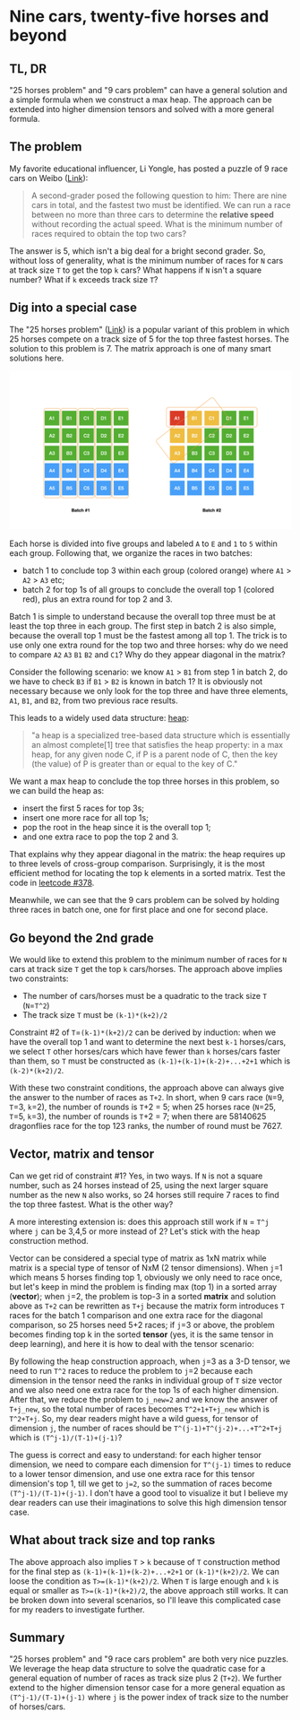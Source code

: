 # Nine cars, twenty-five horses and beyond

## TL, DR

"25 horses problem" and "9 cars problem" can have a general solution and a simple formula when we construct a max heap. The approach can be extended into higher dimension tensors and solved with a more general formula.

## The problem

My favorite educational influencer, Li Yongle, has posted a puzzle of 9 race cars on Weibo ([Link](https://m.weibo.cn/detail/4778730424109058)):

> A second-grader posed the following question to him: There are nine cars in total, and the fastest two must be identified. We can run a race between no more than three cars to determine the **relative speed** without recording the actual speed. What is the minimum number of races required to obtain the top two cars?

The answer is 5, which isn't a big deal for a bright second grader. So, without loss of generality, what is the minimum number of races for `N` cars at track size `T` to get the top `k` cars? What happens if `N` isn't a square number? What if `k` exceeds track size `T`?

## Dig into a special case

The "25 horses problem" ([Link](https://mindyourdecisions.com/blog/2017/05/11/can-you-solve-the-25-horses-puzzle-google-interview-question/)) is a popular variant of this problem in which 25 horses compete on a track size of 5 for the top three fastest horses. The solution to this problem is 7. The matrix approach is one of many smart solutions here.

![](/images/25-horse-riddle.001.png)

Each horse is divided into five groups and labeled `A` to `E` and `1` to `5` within each group. Following that, we organize the races in two batches:

* batch 1 to conclude top 3 within each group (colored orange) where `A1` > `A2` > `A3` etc;
* batch 2 for top 1s of all groups to conclude the overall top 1 (colored red), plus an extra round for top 2 and 3.

Batch 1 is simple to understand because the overall top three must be at least the top three in each group. The first step in batch 2 is also simple, because the overall top 1 must be the fastest among all top 1. The trick is to use only one extra round for the top two and three horses: why do we need to compare `A2` `A3` `B1` `B2` and `C1`? Why do they appear diagonal in the matrix?

Consider the following scenario: we know `A1` > `B1` from step 1 in batch 2, do we have to check `B3` if `B1` > `B2` is known in batch 1? It is obviously not necessary because we only look for the top three and have three elements, `A1`, `B1`, and `B2`, from two previous race results.

This leads to a widely used data structure: [heap](https://en.wikipedia.org/wiki/Heap_(data_structure)):

> "a heap is a specialized tree-based data structure which is essentially an almost complete[1] tree that satisfies the heap property: in a max heap, for any given node C, if P is a parent node of C, then the key (the value) of P is greater than or equal to the key of C."

We want a max heap to conclude the top three horses in this problem, so we can build the heap as:

* insert the first 5 races for top 3s;
* insert one more race for all top 1s;
* pop the root in the heap since it is the overall top 1;
* and one extra race to pop the top 2 and 3.

That explains why they appear diagonal in the matrix: the heap requires up to three levels of cross-group comparison. Surprisingly, it is the most efficient method for locating the top k elements in a sorted matrix. Test the code in [leetcode #378](https://leetcode.com/problems/kth-smallest-element-in-a-sorted-matrix/).

Meanwhile, we can see that the 9 cars problem can be solved by holding three races in batch one, one for first place and one for second place.

## Go beyond the 2nd grade

We would like to extend this problem to the minimum number of races for `N` cars at track size `T` get the top `k` cars/horses. The approach above implies two constraints:

* The number of cars/horses must be a quadratic to the track size `T` (`N`=`T^2`)
* The track size `T` must be `(k-1)*(k+2)/2`

Constraint #2 of `T`=`(k-1)*(k+2)/2` can be derived by induction: when we have the overall top 1 and want to determine the next best `k-1` horses/cars, we select `T` other horses/cars which have fewer than `k` horses/cars faster than them, so `T` must be constructed as `(k-1)+(k-1)+(k-2)+...+2+1` which is `(k-2)*(k+2)/2`.

With these two constraint conditions, the approach above can always give the answer to the number of races as `T+2`. In short, when 9 cars race (`N`=9, `T`=3, `k`=2), the number of rounds is `T`+2 = 5; when 25 horses race (`N`=25, `T`=5, `k`=3), the number of rounds is `T`+2 = 7; when there are 58140625 dragonflies race for the top 123 ranks, the number of round must be 7627.

## Vector, matrix and tensor

Can we get rid of constraint #1? Yes, in two ways. If `N` is not a square number, such as 24 horses instead of 25, using the next larger square number as the new `N` also works, so 24 horses still require 7 races to find the top three fastest. What is the other way?

A more interesting extension is: does this approach still work if `N` = `T^j` where `j` can be 3,4,5 or more instead of 2? Let's stick with the heap construction method.

Vector can be considered a special type of matrix as 1xN matrix while matrix is a special type of tensor of NxM (2 tensor dimensions). When `j`=1 which means 5 horses finding top 1, obviously we only need to race once, but let's keep in mind the problem is finding max (top 1) in a sorted array (**vector**); when `j`=2, the problem is top-3 in a sorted **matrix** and solution above as `T+2` can be rewritten as `T+j` because the matrix form introduces `T` races for the batch 1 comparison and one extra race for the diagonal comparison, so 25 horses need 5+2 races; if `j`=3 or above, the problem becomes finding top k in the sorted **tensor** (yes, it is the same tensor in deep learning), and here it is how to deal with the tensor scenario:

By following the heap construction approach, when `j`=3 as a 3-D tensor, we need to run `T^2` races to reduce the problem to `j`=2 because each dimension in the tensor need the ranks in individual group of `T` size vector and we also need one extra race for the top 1s of each higher dimension. After that, we reduce the problem to `j_new=2` and we know the answer of `T+j_new`, so the total number of races becomes `T^2+1+T+j_new` which is `T^2+T+j`. So, my dear readers might have a wild guess, for tensor of dimension `j`, the number of races should be `T^(j-1)+T^(j-2)+...+T^2+T+j` which is `(T^j-1)/(T-1)+(j-1)`?

The guess is correct and easy to understand: for each higher tensor dimension, we need to compare each dimension for `T^(j-1)` times to reduce to a lower tensor dimension, and use one extra race for this tensor dimension's top 1, till we get to `j=2`, so the summation of races become `(T^j-1)/(T-1)+(j-1)`. I don't have a good tool to visualize it but I believe my dear readers can use their imaginations to solve this high dimension tensor case.

## What about track size and top ranks

The above approach also implies `T` > `k` because of `T` construction method for the final step as `(k-1)+(k-1)+(k-2)+...+2+1` or `(k-1)*(k+2)/2`. We can loose the condition as `T>=(k-1)*(k+2)/2`. When `T` is large enough and `k` is equal or smaller as `T>=(k-1)*(k+2)/2`, the above approach still works. It can be broken down into several scenarios, so I'll leave this complicated case for my readers to investigate further.

## Summary

"25 horses problem" and "9 race cars problem" are both very nice puzzles. We leverage the heap data structure to solve the quadratic case for a general equation of number of races as track size plus 2 (`T+2`). We further extend to the higher dimension tensor case for a more general equation as `(T^j-1)/(T-1)+(j-1)` where `j` is the power index of track size to the number of horses/cars.